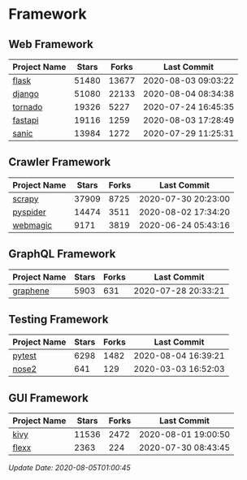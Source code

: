 # Framework

## Web Framework

| Project Name | Stars | Forks | Last Commit |
| ------------ | ----- | ----- | ----------- |
| [flask](https://github.com/pallets/flask) | 51480 | 13677 | 2020-08-03 09:03:22 |
| [django](https://github.com/django/django) | 51080 | 22133 | 2020-08-04 08:34:38 |
| [tornado](https://github.com/tornadoweb/tornado) | 19326 | 5227 | 2020-07-24 16:45:35 |
| [fastapi](https://github.com/tiangolo/fastapi) | 19116 | 1259 | 2020-08-03 17:28:49 |
| [sanic](https://github.com/huge-success/sanic) | 13984 | 1272 | 2020-07-29 11:25:31 |

## Crawler Framework

| Project Name | Stars | Forks | Last Commit |
| ------------ | ----- | ----- | ----------- |
| [scrapy](https://github.com/scrapy/scrapy) | 37909 | 8725 | 2020-07-30 20:23:00 |
| [pyspider](https://github.com/binux/pyspider) | 14474 | 3511 | 2020-08-02 17:34:20 |
| [webmagic](https://github.com/code4craft/webmagic) | 9171 | 3819 | 2020-06-24 05:43:16 |

## GraphQL Framework

| Project Name | Stars | Forks | Last Commit |
| ------------ | ----- | ----- | ----------- |
| [graphene](https://github.com/graphql-python/graphene) | 5903 | 631 | 2020-07-28 20:33:21 |

## Testing Framework

| Project Name | Stars | Forks | Last Commit |
| ------------ | ----- | ----- | ----------- |
| [pytest](https://github.com/pytest-dev/pytest) | 6298 | 1482 | 2020-08-04 16:39:21 |
| [nose2](https://github.com/nose-devs/nose2) | 641 | 129 | 2020-03-03 16:52:03 |

## GUI Framework

| Project Name | Stars | Forks | Last Commit |
| ------------ | ----- | ----- | ----------- |
| [kivy](https://github.com/kivy/kivy) | 11536 | 2472 | 2020-08-01 19:00:50 |
| [flexx](https://github.com/flexxui/flexx) | 2363 | 224 | 2020-07-30 08:43:45 |

*Update Date: 2020-08-05T01:00:45*